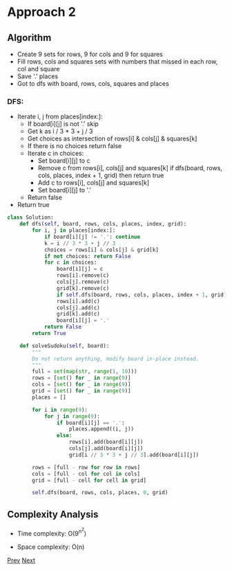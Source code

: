 # Approach 2

## Algorithm

* Create 9 sets for rows, 9 for cols and 9 for squares
* Fill rows, cols and squares sets with numbers that missed in each row, col and square
* Save '.' places
* Got to dfs with board, rows, cols, squares and places

### DFS:

* Iterate i, j from places[index:]:
    * If board[i][j] is not '.' skip
    * Get k as i / 3 * 3 + j / 3
    * Get choices as intersection of rows[i] & cols[j] & squares[k]
    * If there is no choices return false
    * Iterate c in choices:
        * Set board[i][j] to c
        * Remove c from rows[i], cols[j] and squares[k]
        if dfs(board, rows, cols, places, index + 1, grid) then return true
        * Add c to rows[i], cols[j] and squares[k]
        * Set board[i][j] to '.'
    * Return false
* Return true

```python
class Solution:
    def dfs(self, board, rows, cols, places, index, grid):
        for i, j in places[index:]:
            if board[i][j] != '.': continue
            k = i // 3 * 3 + j // 3
            choices = rows[i] & cols[j] & grid[k]
            if not choices: return False
            for c in choices:
                board[i][j] = c
                rows[i].remove(c)
                cols[j].remove(c)
                grid[k].remove(c)
                if self.dfs(board, rows, cols, places, index + 1, grid): return True
                rows[i].add(c)
                cols[j].add(c)
                grid[k].add(c)
                board[i][j] = '.'
            return False
        return True

    def solveSudoku(self, board):
        """
        Do not return anything, modify board in-place instead.
        """
        full = set(map(str, range(1, 10)))
        rows = [set() for _ in range(9)]
        cols = [set() for _ in range(9)]
        grid = [set() for _ in range(9)]
        places = []

        for i in range(9):
            for j in range(9):
                if board[i][j] == '.':
                    places.append((i, j))
                else:
                    rows[i].add(board[i][j])
                    cols[j].add(board[i][j])
                    grid[i // 3 * 3 + j // 3].add(board[i][j])

        rows = [full - row for row in rows]
        cols = [full - col for col in cols]
        grid = [full - cell for cell in grid]

        self.dfs(board, rows, cols, places, 0, grid)
```

## Complexity Analysis

* Time complexity: O(9<sup>n<sup>2</sup></sup>)

* Space complexity: O(n)

[Prev](solution1.md) [Next](solution3.md)